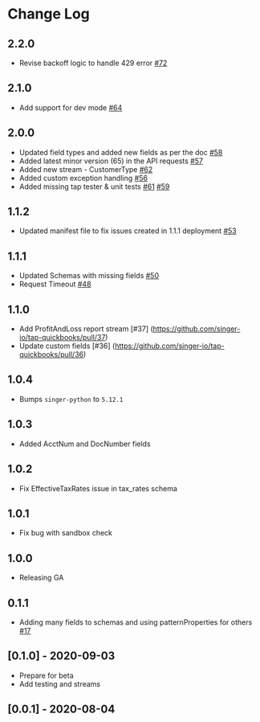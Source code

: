 # Change Log

## 2.2.0

   * Revise backoff logic to handle 429 error [#72](https://github.com/singer-io/tap-quickbooks/pull/72)

## 2.1.0

   * Add support for dev mode [#64](https://github.com/singer-io/tap-quickbooks/pull/64)

## 2.0.0

   * Updated field types and added new fields as per the doc [#58](https://github.com/singer-io/tap-quickbooks/pull/58)
   * Added latest minor version (65) in the API requests [#57](https://github.com/singer-io/tap-quickbooks/pull/57)
   * Added new stream - CustomerType [#62](https://github.com/singer-io/tap-quickbooks/pull/62)
   * Added custom exception handling [#56](https://github.com/singer-io/tap-quickbooks/pull/56)
   * Added missing tap tester & unit tests [#61](https://github.com/singer-io/tap-quickbooks/pull/61) [#59](https://github.com/singer-io/tap-quickbooks/pull/59)

## 1.1.2

   * Updated manifest file to fix issues created in 1.1.1 deployment [#53](https://github.com/singer-io/tap-quickbooks/pull/53)
## 1.1.1
   
   * Updated Schemas with missing fields [#50](https://github.com/singer-io/tap-quickbooks/pull/50)
   * Request Timeout [#48](https://github.com/singer-io/tap-quickbooks/pull/48)

## 1.1.0

   * Add ProfitAndLoss report stream [#37] (https://github.com/singer-io/tap-quickbooks/pull/37)
   * Update custom fields [#36] (https://github.com/singer-io/tap-quickbooks/pull/36)

## 1.0.4

* Bumps `singer-python` to `5.12.1`

## 1.0.3

* Added AcctNum and DocNumber fields

## 1.0.2

* Fix EffectiveTaxRates issue in tax_rates schema

## 1.0.1

* Fix bug with sandbox check

## 1.0.0

* Releasing GA

## 0.1.1

* Adding many fields to schemas and using patternProperties for others [#17](https://github.com/singer-io/tap-quickbooks/pull/17)

## [0.1.0] - 2020-09-03

* Prepare for beta
* Add testing and streams

## [0.0.1] - 2020-08-04
